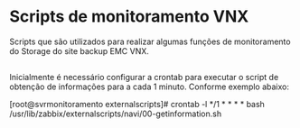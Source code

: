 # Scripts de monitoramento VNX

Scripts que são utilizados para realizar algumas funções de monitoramento do Storage do site backup EMC VNX.

##
Inicialmente é necessário configurar a crontab para executar o script de obtenção de informações para a cada 1 minuto. Conforme exemplo abaixo:

[root@svrmonitoramento externalscripts]# crontab -l 
*/1 * * * * bash /usr/lib/zabbix/externalscripts/navi/00-getinformation.sh
